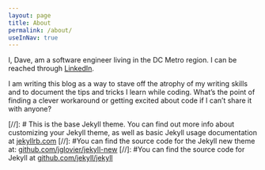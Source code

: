 ```yaml
---
layout: page
title: About
permalink: /about/
useInNav: true
---
```


I, Dave, am a software engineer living in the DC Metro region. I can be reached through [LinkedIn](http://www.linkedin.com/pub/david-erickson/26/28b/67b).

I am writing this blog as a way to stave off the atrophy of my writing skills and to document the tips and tricks I learn while coding.  What’s the point of finding a clever workaround or getting excited about code if I can’t share it with anyone?

[//]: # This is the base Jekyll theme. You can find out more info about customizing your Jekyll theme, as well as basic Jekyll usage documentation at [jekyllrb.com](http://jekyllrb.com/)
[//]: #You can find the source code for the Jekyll new theme at: [github.com/jglovier/jekyll-new](https://github.com/jglovier/jekyll-new)
[//]: #You can find the source code for Jekyll at [github.com/jekyll/jekyll](https://github.com/jekyll/jekyll)

